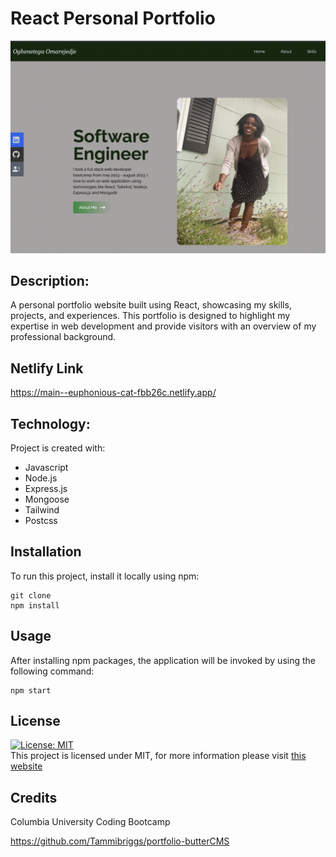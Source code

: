 # React Personal Portfolio

<img src="./images/webpage.png" alt="insomnia screenshot">

## Description:

A personal portfolio website built using React, showcasing my skills, projects, and experiences. This portfolio is designed to highlight my expertise in web development and provide visitors with an overview of my professional background.

## Netlify Link

https://main--euphonious-cat-fbb26c.netlify.app/

## Technology:

Project is created with:

- Javascript
- Node.js
- Express.js
- Mongoose
- Tailwind
- Postcss

## Installation

To run this project, install it locally using npm:

```
git clone
npm install
```

## Usage

After installing npm packages, the application will be invoked by using the following command:

```
npm start
```

## License

[![License: MIT](https://img.shields.io/badge/License-MIT-yellow.svg)](https://opensource.org/licenses/MIT) <br>
This project is licensed under MIT, for more information please visit [this website](https://opensource.org/licenses/MIT)

## Credits

Columbia University Coding Bootcamp

https://github.com/Tammibriggs/portfolio-butterCMS

